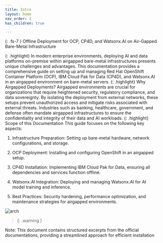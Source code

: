 ```yaml
---
title: Intro
layout: home
nav_order: 1
has_children: true

---
```




{: .fs-7 }
Offline Deployment for OCP, CP4D, and Watsonx.AI on Air-Gapped Bare-Metal Infrastructure


{: .highlight} 
In modern enterprise environments, deploying AI and data platforms on-premise within airgapped bare-metal infrastructures presents unique challenges and advantages. This documentation provides a comprehensive guide on setting up and managing Red Hat OpenShift Container Platform (OCP), IBM Cloud Pak for Data (CP4D), and Watsonx.AI in an airgapped environment on bare-metal servers.
{: .highlight} 
Why Airgapped Deployments?
Airgapped environments are crucial for organizations that require heightened security, regulatory compliance, and data sovereignty. By isolating the deployment from external networks, these setups prevent unauthorized access and mitigate risks associated with external threats. Industries such as banking, healthcare, government, and defense often mandate airgapped infrastructures to ensure the confidentiality and integrity of their data and AI workloads.
{: .highlight} 
Scope of this Documentation
This guide focuses on the following key aspects:

1. Infrastructure Preparation: Setting up bare-metal hardware, network configurations, and storage.

2. OCP Deployment: Installing and configuring OpenShift in an airgapped setup.

3. CP4D Installation: Implementing IBM Cloud Pak for Data, ensuring all dependencies and services function offline.

4. Watsonx.AI Integration: Deploying and managing Watsonx.AI for AI model training and inference.

5. Best Practices: Security hardening, performance optimization, and maintenance strategies for airgapped environments.

 ![arch](https://raw.githubusercontent.com/pratiks360/onprem/refs/heads/main/arch.png)


> {: .warning }
<div class="text-red-200">Note: This document contains structured excerpts from the official documentations, providing a streamlined approach for efficient installation</div>





